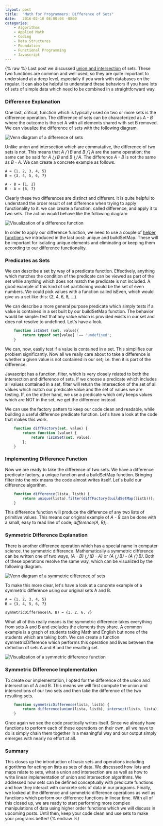 ```yaml
---
layout: post
title:  "Math for Programmers: Difference of Sets"
date:   2016-02-10 08:00:04 -0800
categories:
    - Algorithms
    - Applied Math
    - Coding
    - Data Structures
    - Foundation
    - Functional Programming
    - Javascript
---
```

{% raw %}
Last post we discussed <a href="http://www.chrisstead.net/archives/1054/math-for-programmers-union-and-intersection/" target="_blank">union and intersection</a> of sets. These two functions are common and well used, so they are quite important to understand at a deep level, especially if you work with databases on the regular. It can also be helpful to understand these behaviors if you have lots of sets of simple data which need to be combined in a straightforward way.

<h3>Difference Explanation</h3>

One last, critical, function which is typically used on two or more sets is the difference operation. The difference of sets can be characterized as <em>A - B</em> where the outcome is the set A with all elements shared with set B removed. We can visualize the difference of sets with the following diagram.

<img src="/assets/uploads/images/difference-of-sets/difference.png" alt="Venn diagram of a difference of sets" />

Unlike union and intersection which are commutative, the difference of two sets is not.  This means that <em>A &xcap; B</em> and <em>B &xcap; A</em> are the same operation; the same can be said for <em>A &xcup; B</em> and <em>B &xcup; A</em>. The difference <em>A - B</em> is not the same as <em>B - A</em>. We can create a concrete example as follows.

```default
A = {1, 2, 3, 4, 5}
B = {3, 4, 5, 6, 7}

A - B = {1, 2}
B - A = {6, 7}
```

Clearly these two differences are distinct and different. It is quite helpful to understand the order result of set difference when trying to apply functionality to it. we can create a function, called difference, and apply it to two sets.  The action would behave like the following diagram:

<img src="/assets/uploads/images/difference-of-sets/difference-function.png" alt="Visualization of a difference function" />

In order to apply our difference function, we need to use a couple of <a href="http://www.chrisstead.net/archives/1054/math-for-programmers-union-and-intersection/" target="_blank">helper functions</a> we introduced in the last post: unique and buildSetMap. These will be important for isolating unique elements and eliminating or keeping them according to our difference functionality.

<h3>Predicates as Sets</h3>

We can describe a set by way of a predicate function.  Effectively, anything which matches the condition of the predicate can be viewed as part of the set while anything which does not match the predicate is not included.  A good example of this kind of set partitioning would be the set of even numbers.  We could pick values with a function called isEven, which would give us a set like this: {2, 4, 6, 8, ...}.

We can describe a more general purpose predicate which simply tests if a value is contained in a set built by our buildSetMap function.  The behavior would be simple: test that any value which is provided exists in our set and does not resolve to undefined. Let's have a look.

```javascript
    function isInSet (set, value){
        return typeof set[value] !== 'undefined';
    }
```

We can, now, easily test if a value is contained in a set.  This simplifies our problem significantly.  Now all we really care about to take a difference is whether a given value is not contained in our set; i.e. then it is part of the difference.

Javascript has a function, filter, which is very closely related to both the intersection and difference of sets.  If we choose a predicate which includes all values contained in a set, filter will return the intersection of the set of all values which match our predicate value and the set of values we are testing. If, on the other hand, we use a predicate which only keeps values which are NOT in the set, we get the difference instead.

We can use the factory pattern to keep our code clean and readable, while building a useful difference predicate function. Let's have a look at the code that makes this work.

```javascript
    function diffFactory(set, value) {
        return function (value) {
            return !isInSet(set, value);
        };
    }
```

<h3>Implementing Difference Function</h3>

Now we are ready to take the difference of two sets. We have a difference predicate factory, a unique function and a buildSetMap function. Bringing filter into the mix means the code almost writes itself. Let's build our difference algorithm.

```javascript
    function difference(lista, listb) {
        return unique(lista).filter(diffFactory(buildSetMap(listb)));
    }
```

This difference function will produce the difference of any two lists of primitive values. This means our original example of <em>A - B</em> can be done with a small, easy to read line of code; <em>difference(A, B);</em>.

<h3>Symmetric Difference Explanation</h3>

There is another difference operation which has a special name in computer science, the symmetric difference. Mathematically a symmetric difference can be written one of two ways, <em>(A - B) &xcup; (B - A)</em> or <em>(A &xcup; B) - (A &xcap; B)</em>. Both of these operations resolve the same way, which can be visualized by the following diagram.

<img src="/assets/uploads/images/difference-of-sets/symmetric-difference.png" alt="Venn diagram of a symmetric difference of sets" />

To make this more clear, let's have a look at a concrete example of a symmetric difference using our original sets A and B.

```default
A = {1, 2, 3, 4, 5}
B = {3, 4, 5, 6, 7}

symmetricDifference(A, B) = {1, 2, 6, 7}
```

What all of this really means is the symmetric difference takes everything from sets A and B and excludes the elements they share. A common example is a graph of students taking Math and English but none of the students which are taking both. We can create a function symmetricDifference which performs this operation and lives between the definition of sets A and B and the resulting set.

<img src="/assets/uploads/images/difference-of-sets/symmetric-difference-function.png" alt="Visualization of a symmetric difference function" />

<h3>Symmetric Difference Implementation</h3>

To create our implementation, I opted for the difference of the union and intersection of A and B. This means we will first compute the union and intersections of our two sets and then take the difference of the two resulting sets.

```javascript
    function symmetricDifference(lista, listb) {
        return difference(union(lista, listb), intersect(listb, lista));
    }
```

Once again we see the code practically writes itself. Since we already have functions to perform each of these operations on their own, all we have to do is simply chain them together in a meaningful way and our output simply emerges with nearly no effort at all.

<h3>Summary</h3>

This closes up the introduction of basic sets and operations including algorithms for acting on lists as sets of data. We discussed how lists and maps relate to sets, what a union and intersection are as well as how to write linear implementation of union and intersection algorithms.  We addressed how sets can be defined conceptually with predicate functions and how they interact with concrete sets of data in our programs. Finally, we looked at the difference and symmetric difference operations as well as functions which perform our difference functions in linear time. With all of this closed up, we are ready to start performing more complex manipulations of data using higher order functions which we will discuss in upcoming posts. Until then, keep your code clean and use sets to make your programs better!
{% endraw %}
    